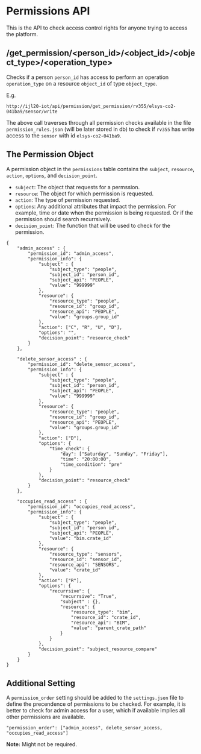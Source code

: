 # Permissions API

This is the API to check access control rights for anyone trying to access the platform.

## /get_permission/<person_id>/<object_id>/<object_type>/<operation_type>

Checks if a person `person_id` has access to perform an operation `operation_type` on a resource `object_id` of type `object_type`.

E.g.
```
http://ijl20-iot/api/permission/get_permission/rv355/elsys-co2-041ba9/sensor/write
```
The above call traverses through all permission checks available in the file `permission_rules.json` (will be later stored in db) to check if `rv355` has write access to the `sensor` with id `elsys-co2-041ba9`.

## The Permission Object
A permission object in the `permissions` table contains the `subject`, `resource`, `action`, `options`, and `decision_point`.
+ `subject`: The object that requests for a permssion.
+ `resource`: The object for which permission is requested.
+ `action`: The type of permission requested.
+ `options`: Any additional attributes that impact the permission. For example, time or date when the permission is being requested. Or if the permission should search recurrsively.
+ `decision_point`: The function that will be used to check for the permission.

```
{
    "admin_access" : {
        "permission_id": "admin_access",
        "permission_info": {
            "subject" : {
                "subject_type": "people",
                "subject_id": "person_id",
                "subject_api": "PEOPLE",
                "value": "999999"
            },
            "resource": {
                "resource_type": "people",
                "resource_id": "group_id",
                "resource_api": "PEOPLE",
                "value": "groups.group_id"
            },
            "action": ["C", "R", "U", "D"],
            "options": "",
            "decision_point": "resource_check"
        }
    },

    "delete_sensor_access" : {
        "permission_id": "delete_sensor_access",
        "permission_info": {
            "subject" : {
                "subject_type": "people",
                "subject_id": "person_id",
                "subject_api": "PEOPLE",
                "value": "999999"
            },
            "resource": {
                "resource_type": "people",
                "resource_id": "group_id",
                "resource_api": "PEOPLE",
                "value": "groups.group_id"
            },
            "action": ["D"],
            "options": {
                "time_check": {
                    "day": ["Saturday", "Sunday", "Friday"],
                    "time": "20:00:00",
                    "time_condition": "pre"
                }
            },
            "decision_point": "resource_check"
        }
    },

    "occupies_read_access" : {
        "permission_id": "occupies_read_access",
        "permission_info": {
            "subject" : {
                "subject_type": "people",
                "subject_id": "person_id",
                "subject_api": "PEOPLE",
                "value": "bim.crate_id"
            },
            "resource": {
                "resource_type": "sensors",
                "resource_id": "sensor_id",
                "resource_api": "SENSORS",
                "value": "crate_id"
            },
            "action": ["R"],
            "options": {
                "recurrsive": {
                    "recurrsive": "True",
                    "subject" : {},
                    "resource": {
                        "resource_type": "bim",
                        "resource_id": "crate_id",
                        "resource_api": "BIM",
                        "value": "parent_crate_path"
                    }
                }
            },
            "decision_point": "subject_resource_compare"
        }
    }
}
```

## Additional Setting

A `permission_order` setting should be added to the `settings.json` file to define the precendence of permissions to be checked. For example, it is better to check for admin access for a user, which if available implies all other permissions are available.
```
"permission_order": ["admin_access", delete_sensor_access, "occupies_read_access"]
```
**Note:** Might not be required.